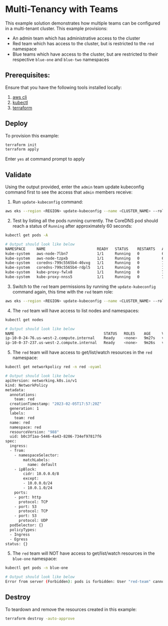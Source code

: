 # Multi-Tenancy with Teams

This example solution demonstrates how multiple teams can be configured in a multi-tenant cluster. This example provisions:
- An admin team which has administrative access to the cluster
- Red team which has access to the cluster, but is restricted to the `red` namespace
- Blue teams which have access to the cluster, but are restricted to their respective `blue-one` and `blue-two` namespaces

## Prerequisites:

Ensure that you have the following tools installed locally:

1. [aws cli](https://docs.aws.amazon.com/cli/latest/userguide/install-cliv2.html)
2. [kubectl](https://Kubernetes.io/docs/tasks/tools/)
3. [terraform](https://learn.hashicorp.com/tutorials/terraform/install-cli)

## Deploy

To provision this example:

```sh
terraform init
terraform apply
```

Enter `yes` at command prompt to apply

## Validate

Using the output provided, enter the `admin` team update kubeconfig command first to see the access that `admin` members receive:

1. Run `update-kubeconfig` command:

```sh
aws eks --region <REGION> update-kubeconfig --name <CLUSTER_NAME> --role-arn <ADMIN_ROLE_ARN>
```

2. Test by listing all the pods running currently. The CoreDNS pod should reach a status of `Running` after approximately 60 seconds:

```sh
kubectl get pods -A

# Output should look like below
NAMESPACE     NAME                       READY   STATUS    RESTARTS   AGE
kube-system   aws-node-7lbn7             1/1     Running   0          6m50s
kube-system   aws-node-tzpxb             1/1     Running   0          6m35s
kube-system   coredns-799c5565b4-46vxg   1/1     Running   0          12m
kube-system   coredns-799c5565b4-rdpl5   1/1     Running   0          12m
kube-system   kube-proxy-fwlx8           1/1     Running   0          7m39s
kube-system   kube-proxy-nnss5           1/1     Running   0          7m40s
```

3. Switch to the `red` team permissions by running the `update-kubeconfig` command again, this time with the `red` team role:

```sh
aws eks --region <REGION> update-kubeconfig --name <CLUSTER_NAME> --role-arn <RED_TEAM_ROLE_ARN>
```

4. The `red` team will have access to list nodes and namespaces:
```sh
kubectl get nodes

# Output should look like below
NAME                                        STATUS   ROLES    AGE     VERSION
ip-10-0-24-76.us-west-2.compute.internal    Ready    <none>   9m27s   v1.24.9-eks-49d8fe8
ip-10-0-37-237.us-west-2.compute.internal   Ready    <none>   9m26s   v1.24.9-eks-49d8fe8
```

5. The `red` team will have access to get/list/watch resources in the `red` namespace:

```sh
kubectl get networkpolicy red -n red -oyaml

# Output should look like below
apiVersion: networking.k8s.io/v1
kind: NetworkPolicy
metadata:
  annotations:
    team: red
  creationTimestamp: "2023-02-05T17:57:20Z"
  generation: 1
  labels:
    team: red
  name: red
  namespace: red
  resourceVersion: "988"
  uid: b0c3f1aa-5446-4a43-8206-734ef97817f6
spec:
  ingress:
  - from:
    - namespaceSelector:
        matchLabels:
          name: default
    - ipBlock:
        cidr: 10.0.0.0/8
        except:
        - 10.0.0.0/24
        - 10.0.1.0/24
    ports:
    - port: http
      protocol: TCP
    - port: 53
      protocol: TCP
    - port: 53
      protocol: UDP
  podSelector: {}
  policyTypes:
  - Ingress
  - Egress
status: {}
```

5. The `red` team will NOT have access to get/list/watch resources in the `blue-one` namespace:

```sh
kubectl get pods -n blue-one

# Output should look like below
Error from server (Forbidden): pods is forbidden: User "red-team" cannot list resource "pods" in API group "" in the namespace "blue-one"
```

## Destroy

To teardown and remove the resources created in this example:

```sh
terraform destroy -auto-approve
```
